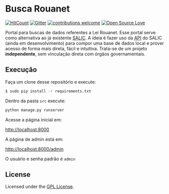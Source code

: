 # Busca Rouanet
[![HitCount](https://hitt.herokuapp.com/Lafaiet/Busca-Rouanet.svg)](https://github.com/{username||org}/{project-name})
 [![Gitter](https://badges.gitter.im/Lafaiet/Busca-Rouanet.svg)](https://gitter.im/Lafaiet/Busca-Rouanet?utm_source=badge&utm_medium=badge&utm_campaign=pr-badge)
[![contributions welcome](https://img.shields.io/badge/contributions-welcome-brightgreen.svg?style=flat)](https://github.com/Lafaiet/Busca-Rouanet/issues)
[![Open Source Love](https://badges.frapsoft.com/os/v1/open-source.svg?v=102)](https://github.com/ellerbrock/open-source-badge/)


Portal para buscas de dados referentes a Lei Rouanet.
Esse portal serve como alternativa ao já existente [SALIC](http://novosalic.cultura.gov.br/cidadao/consultar).
A ideia é fazer uso da [API](https://github.com/Lafaiet/salicapi) do SALIC (ainda em desenvolvimento) para compor uma base de dados local e prover acesso de forma mais direta, fácil e intuitiva. Trata-se de um projeto **independente**, sem vinculação direta com órgãos governamentais.

## Execução

Faça um clone desse repositório e execute:

```bash
$ sudo pip install -r requirements.txt
```

Dentro da pasta ```src``` execute:

```bash
python manage.py runserver
```

Acesse a página inicial em:

[http://localhost:8000](http://localhost:8000)

A página de admin está em:

[http://localhost:8000/admin](http://localhost:8000/admin)

O usuário e senha padrão é ```admin```


## License

Licensed under the [GPL License](http://www.gnu.org/licenses/gpl.html).
